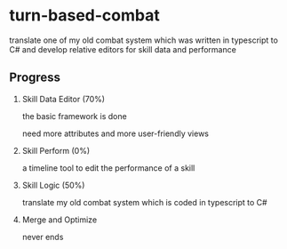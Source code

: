 # turn-based-combat
translate one of my old combat system which was written in typescript to C# and develop relative editors for skill data and performance

## Progress

1. Skill Data Editor (70%)

   the basic framework is done

   need more attributes and more user-friendly views

2. Skill Perform (0%)

   a timeline tool to edit the performance of a skill

3. Skill Logic (50%)

   translate my old combat system which is coded in typescript to C#

4. Merge and Optimize

   never ends
